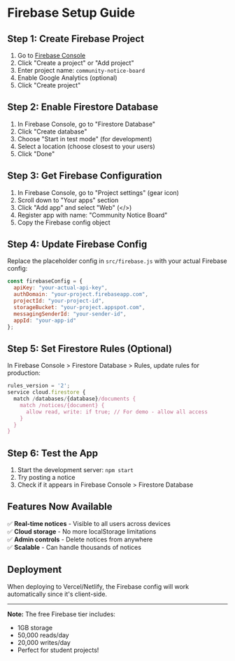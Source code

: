 # Firebase Setup Guide

## Step 1: Create Firebase Project

1. Go to [Firebase Console](https://console.firebase.google.com/)
2. Click "Create a project" or "Add project"
3. Enter project name: `community-notice-board`
4. Enable Google Analytics (optional)
5. Click "Create project"

## Step 2: Enable Firestore Database

1. In Firebase Console, go to "Firestore Database"
2. Click "Create database"
3. Choose "Start in test mode" (for development)
4. Select a location (choose closest to your users)
5. Click "Done"

## Step 3: Get Firebase Configuration

1. In Firebase Console, go to "Project settings" (gear icon)
2. Scroll down to "Your apps" section
3. Click "Add app" and select "Web" (</>)
4. Register app with name: "Community Notice Board"
5. Copy the Firebase config object

## Step 4: Update Firebase Config

Replace the placeholder config in `src/firebase.js` with your actual Firebase config:

```javascript
const firebaseConfig = {
  apiKey: "your-actual-api-key",
  authDomain: "your-project.firebaseapp.com",
  projectId: "your-project-id",
  storageBucket: "your-project.appspot.com",
  messagingSenderId: "your-sender-id",
  appId: "your-app-id"
};
```

## Step 5: Set Firestore Rules (Optional)

In Firebase Console > Firestore Database > Rules, update rules for production:

```javascript
rules_version = '2';
service cloud.firestore {
  match /databases/{database}/documents {
    match /notices/{document} {
      allow read, write: if true; // For demo - allow all access
    }
  }
}
```

## Step 6: Test the App

1. Start the development server: `npm start`
2. Try posting a notice
3. Check if it appears in Firebase Console > Firestore Database

## Features Now Available

✅ **Real-time notices** - Visible to all users across devices  
✅ **Cloud storage** - No more localStorage limitations  
✅ **Admin controls** - Delete notices from anywhere  
✅ **Scalable** - Can handle thousands of notices  

## Deployment

When deploying to Vercel/Netlify, the Firebase config will work automatically since it's client-side.

---

**Note:** The free Firebase tier includes:
- 1GB storage
- 50,000 reads/day
- 20,000 writes/day
- Perfect for student projects! 
